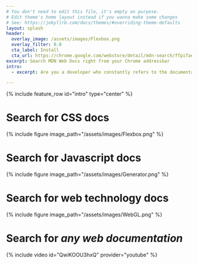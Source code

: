 ```yaml
---
# You don't need to edit this file, it's empty on purpose.
# Edit theme's home layout instead if you wanna make some changes
# See: https://jekyllrb.com/docs/themes/#overriding-theme-defaults
layout: splash
header:
  overlay_image: /assets/images/Flexbox.png
  overlay_filter: 0.8
  cta_label: Install
  cta_url: https://chrome.google.com/webstore/detail/mdn-search/ffpifaemeofjmncjdbegmbpcdaemkeoc
excerpt: Search MDN Web Docs right from your Chrome addressbar
intro:
  - excerpt: Are you a developer who constantly refers to the documentation for web technologies you use? **MDN Search** makes it super-easy to search MDN Web Docs

---
```

{% include feature_row id="intro" type="center" %}

# Search for CSS docs
{% include figure image_path="/assets/images/Flexbox.png" %}

# Search for Javascript docs
{% include figure image_path="/assets/images/Generator.png" %}

# Search for web technology docs
{% include figure image_path="/assets/images/WebGL.png" %}

# Search for *any web documentation*
{% include video id="QwiKOOU3hxQ" provider="youtube" %}
